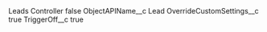 <?xml version="1.0" encoding="UTF-8"?>
<CustomMetadata xmlns="http://soap.sforce.com/2006/04/metadata" xmlns:xsi="http://www.w3.org/2001/XMLSchema-instance" xmlns:xsd="http://www.w3.org/2001/XMLSchema">
    <label>Leads Controller</label>
    <protected>false</protected>
    <values>
        <field>ObjectAPIName__c</field>
        <value xsi:type="xsd:string">Lead</value>
    </values>
    <values>
        <field>OverrideCustomSettings__c</field>
        <value xsi:type="xsd:boolean">true</value>
    </values>
    <values>
        <field>TriggerOff__c</field>
        <value xsi:type="xsd:boolean">true</value>
    </values>
</CustomMetadata>
